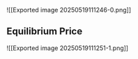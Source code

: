 ![[Exported image 20250519111246-0.png]]
## Equilibrium Price

![[Exported image 20250519111251-1.png]]